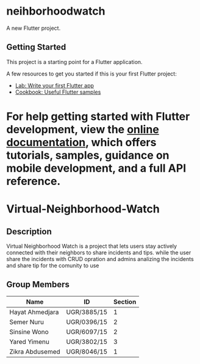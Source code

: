 
# neihborhoodwatch

A new Flutter project.

## Getting Started

This project is a starting point for a Flutter application.

A few resources to get you started if this is your first Flutter project:

- [Lab: Write your first Flutter app](https://docs.flutter.dev/get-started/codelab)
- [Cookbook: Useful Flutter samples](https://docs.flutter.dev/cookbook)

For help getting started with Flutter development, view the
[online documentation](https://docs.flutter.dev/), which offers tutorials,
samples, guidance on mobile development, and a full API reference.
=======
# Virtual-Neighborhood-Watch

## Description
Virtual Neighborhood Watch is a project that lets users stay actively connected with their neighbors to share incidents and tips. while the user share the incidents with CRUD opration and admins analizing the incidents and share tip for the comunity to use

## Group Members
| Name            | ID          | Section          |
|------------------|-------------|-------------------|
| Hayat Ahmedjara   |UGR/3885/15   | 1         |
| Semer Nuru   | UGR/0396/15         | 2          |
| Sinsine Wono         | UGR/6097/15        | 2        |
|Yared Yimenu       | UGR/3802/15       | 3     |
| Zikra Abdusemed| UGR/8046/15| 1|

